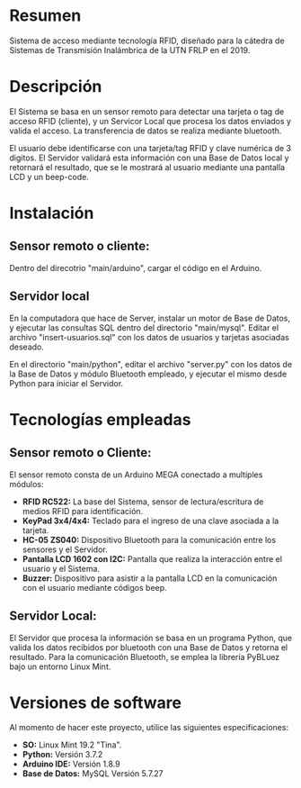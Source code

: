 # Resumen
Sistema de acceso mediante tecnología RFID, diseñado para la cátedra de Sistemas de Transmisión Inalámbrica de la UTN FRLP en el 2019.

# Descripción
El Sistema se basa en un sensor remoto para detectar una tarjeta o tag de acceso RFID (cliente), y un Servicor Local que procesa los datos enviados y valida el acceso. La transferencia de datos se realiza mediante bluetooth.

El usuario debe identificarse con una tarjeta/tag RFID y clave numérica de 3 digitos. El Servidor validará esta información con una Base de Datos local y retornará el resultado, que se le mostrará al usuario mediante una pantalla LCD y un beep-code.

# Instalación
## Sensor remoto o cliente:
Dentro del direcotrio "main/arduino", cargar el código en el Arduino.

## Servidor local
En la computadora que hace de Server, instalar un motor de Base de Datos, y ejecutar las consultas SQL dentro del directorio "main/mysql". Editar el archivo "insert-usuarios.sql" con los datos de usuarios y tarjetas asociadas deseado.

En el directorio "main/python", editar el archivo "server.py" con los datos de la Base de Datos y módulo Bluetooth empleado, y ejecutar el mismo desde Python para iniciar el Servidor.

# Tecnologías empleadas
## Sensor remoto o Cliente:
El sensor remoto consta de un Arduino MEGA conectado a multiples módulos:
  - **RFID RC522:** La base del Sistema, sensor de lectura/escritura de medios RFID para identificación.
  - **KeyPad 3x4/4x4:** Teclado para el ingreso de una clave asociada a la tarjeta.
  - **HC-05 ZS040:** Dispositivo Bluetooth para la comunicación entre los sensores y el Servidor.
  - **Pantalla LCD 1602 con I2C:** Pantalla que realiza la interacción entre el usuario y el Sistema.
  - **Buzzer:** Dispositivo para asistir a la pantalla LCD en la comunicación con el usuario mediante códigos beep.


## Servidor Local:
El Servidor que procesa la información se basa en un programa Python, que valida los datos recibidos por bluetooth con una Base de Datos y retorna el resultado. Para la comunicación Bluetooth, se emplea la librería PyBLuez bajo un entorno Linux Mint.

# Versiones de software
Al momento de hacer este proyecto, utilice las siguientes especificaciones:
  - **SO:** Linux Mint 19.2 "Tina".
  - **Python:** Versión 3.7.2
  - **Arduino IDE:** Versión 1.8.9
  - **Base de Datos:** MySQL Versión 5.7.27
